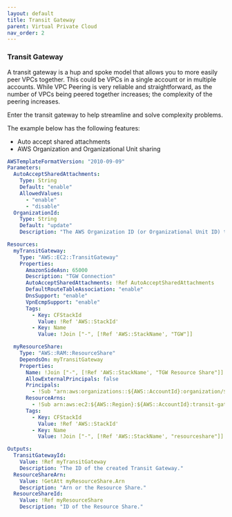 ```yaml
---
layout: default
title: Transit Gateway
parent: Virtual Private Cloud
nav_order: 2
---
```



### Transit Gateway

A transit gateway is a hup and spoke model that allows you to more easily peer VPCs together. This could be VPCs in a single account or in multiple accounts. While VPC Peering is very reliable and straightforward, as the number of VPCs being peered together increases; the complexity of the peering increases. 

Enter the transit gateway to help streamline and solve complexity problems. 

The example below has the following features:

+ Auto accept shared attachments
+ AWS Organization and Organizational Unit sharing

```yml
AWSTemplateFormatVersion: "2010-09-09"
Parameters:
  AutoAcceptSharedAttachments:
    Type: String
    Default: "enable"
    AllowedValues: 
      - "enable"
      - "disable"
  OrganizationId:
    Type: String
    Default: "update"
    Description: "The AWS Organization ID (or Organizational Unit ID) to share the Transit Gateway with."

Resources:
  myTransitGateway:
    Type: "AWS::EC2::TransitGateway"
    Properties:
      AmazonSideAsn: 65000
      Description: "TGW Connection"
      AutoAcceptSharedAttachments: !Ref AutoAcceptSharedAttachments
      DefaultRouteTableAssociation: "enable"
      DnsSupport: "enable"
      VpnEcmpSupport: "enable"
      Tags:
        - Key: CFStackId
          Value: !Ref 'AWS::StackId'
        - Key: Name
          Value: !Join ["-", [!Ref 'AWS::StackName', "TGW"]]

  myResourceShare:
    Type: "AWS::RAM::ResourceShare"
    DependsOn: myTransitGateway
    Properties:
      Name: !Join ["-", [!Ref 'AWS::StackName', "TGW Resource Share"]]
      AllowExternalPrincipals: false
      Principals:
        - !Sub "arn:aws:organizations::${AWS::AccountId}:organization/${OrganizationId}"
      ResourceArns:
        - !Sub arn:aws:ec2:${AWS::Region}:${AWS::AccountId}:transit-gateway/${myTransitGateway}  # Fixed use of !Ref inside !Sub
      Tags:
        - Key: CFStackId
          Value: !Ref 'AWS::StackId'
        - Key: Name
          Value: !Join ["-", [!Ref 'AWS::StackName', "resourceshare"]]

Outputs:
  TransitGatewayId:
    Value: !Ref myTransitGateway
    Description: "The ID of the created Transit Gateway."
  ResourceShareArn:
    Value: !GetAtt myResourceShare.Arn
    Description: "Arn or the Resource Share."
  ResourceShareId:
    Value: !Ref myResourceShare
    Description: "ID of the Resource Share."     


```